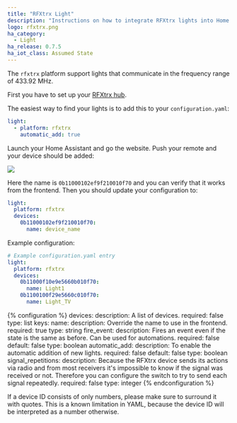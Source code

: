 ```yaml
---
title: "RFXtrx Light"
description: "Instructions on how to integrate RFXtrx lights into Home Assistant."
logo: rfxtrx.png
ha_category:
  - Light
ha_release: 0.7.5
ha_iot_class: Assumed State
---
```


The `rfxtrx` platform support lights that communicate in the frequency range of 433.92 MHz.

First you have to set up your [RFXtrx hub](/integrations/rfxtrx/).

The easiest way to find your lights is to add this to your `configuration.yaml`:

```yaml
light:
  - platform: rfxtrx
    automatic_add: true
```

Launch your Home Assistant and go the website. Push your remote and your device should be added:

<p class='img'>
<img src='/images/integrations/rfxtrx/switch.png' />
</p>

Here the name is `0b11000102ef9f210010f70` and you can verify that it works from the frontend. Then you should update your configuration to:

```yaml
light:
  platform: rfxtrx
  devices:
    0b11000102ef9f210010f70:
      name: device_name
```

Example configuration:

```yaml
# Example configuration.yaml entry
light:
  platform: rfxtrx
  devices:
    0b11000f10e9e5660b010f70:
      name: Light1
    0b1100100f29e5660c010f70:
      name: Light_TV
```

{% configuration %}
devices:
  description: A list of devices.
  required: false
  type: list
  keys:
    name:
      description: Override the name to use in the frontend.
      required: true
      type: string
    fire_event:
      description: Fires an event even if the state is the same as before. Can be used for automations.
      required: false
      default: false
      type: boolean
automatic_add:
  description: To enable the automatic addition of new lights.
  required: false
  default: false
  type: boolean
signal_repetitions:
  description: Because the RFXtrx device sends its actions via radio and from most receivers it's impossible to know if the signal was received or not. Therefore you can configure the switch to try to send each signal repeatedly.
  required: false
  type: integer
{% endconfiguration %}

<div class='note warning'>
If a device ID consists of only numbers, please make sure to surround it with quotes.
This is a known limitation in YAML, because the device ID will be interpreted as a number otherwise.
</div>

